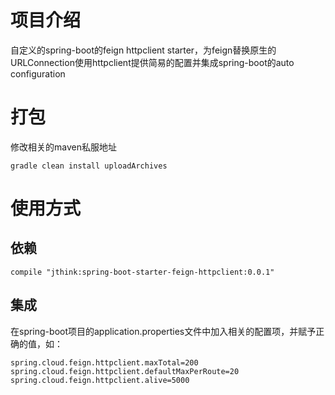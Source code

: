 # 项目介绍
自定义的spring-boot的feign httpclient starter，为feign替换原生的URLConnection使用httpclient提供简易的配置并集成spring-boot的auto configuration
# 打包
修改相关的maven私服地址
```shell
gradle clean install uploadArchives
```
# 使用方式
## 依赖
```shell
compile "jthink:spring-boot-starter-feign-httpclient:0.0.1"
```
## 集成
在spring-boot项目的application.properties文件中加入相关的配置项，并赋予正确的值，如：
```shell
spring.cloud.feign.httpclient.maxTotal=200
spring.cloud.feign.httpclient.defaultMaxPerRoute=20
spring.cloud.feign.httpclient.alive=5000
```
